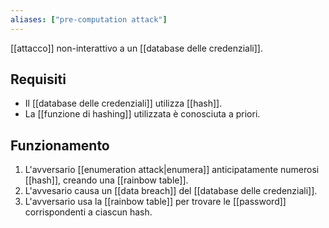```yaml
---
aliases: ["pre-computation attack"]
---
```


[[attacco]] non-interattivo a un [[database delle credenziali]].

## Requisiti

- Il [[database delle credenziali]] utilizza [[hash]].
- La [[funzione di hashing]] utilizzata è conosciuta a priori.

## Funzionamento

1. L'avversario [[enumeration attack|enumera]] anticipatamente numerosi [[hash]], creando una [[rainbow table]].
2. L'avvesario causa un [[data breach]] del [[database delle credenziali]].
3. L'avversario usa la [[rainbow table]] per trovare le [[password]] corrispondenti a ciascun hash.
